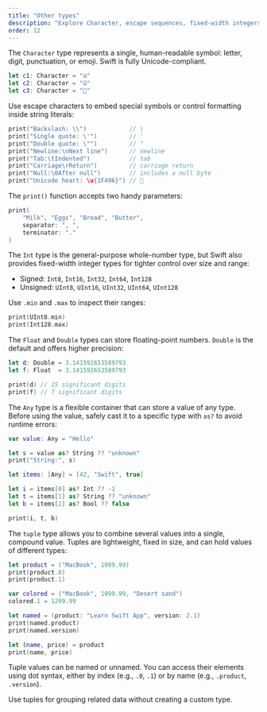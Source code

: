 ```yaml
---
title: "Other types"
description: "Explore Character, escape sequences, fixed-width integers, Float, Double, Any, and tuples with code examples."
order: 12
---
```


The `Character` type represents a single, human-readable symbol: letter, digit, punctuation, or emoji. Swift is fully Unicode-compliant.

```swift
let c1: Character = "a"
let c2: Character = "ű"
let c3: Character = "🤔"
```

Use escape characters to embed special symbols or control formatting inside string literals:

```swift
print("Backslash: \\")            // \
print("Single quote: \'")         // '
print("Double quote: \"")         // "
print("Newline:\nNext line")      // newline
print("Tab:\tIndented")           // tab
print("Carriage\rReturn")         // carriage return
print("Null:\0After null")        // includes a null byte
print("Unicode heart: \u{1F496}") // 💖
```

The `print()` function accepts two handy parameters:

```swift
print(
    "Milk", "Eggs", "Bread", "Butter", 
    separator: ", ", 
    terminator: "."
)
```

The `Int` type is the general-purpose whole-number type, but Swift also provides fixed-width integer types for tighter control over size and range:

- Signed: `Int8`, `Int16`, `Int32`, `Int64`, `Int128`
- Unsigned: `UInt8`, `UInt16`, `UInt32`, `UInt64`, `UInt128`

Use `.min` and `.max` to inspect their ranges:

```swift
print(UInt8.min) 
print(Int128.max)
```

The `Float` and `Double` types can store floating-point numbers. `Double` is the default and offers higher precision:

```swift
let d: Double = 3.141592653589793
let f: Float  = 3.141592653589793

print(d) // 15 significant digits
print(f) // 7 significant digits
```
The `Any` type is a flexible container that can store a value of any type. Before using the value, safely cast it to a specific type with `as?` to avoid runtime errors:

```swift
var value: Any = "Hello"

let s = value as? String ?? "unknown"
print("String:", s)

let items: [Any] = [42, "Swift", true]

let i = items[0] as? Int ?? -1
let t = items[1] as? String ?? "unknown"
let b = items[2] as? Bool ?? false

print(i, t, b)
```

The `tuple` type allows you to combine several values into a single, compound value. Tuples are lightweight, fixed in size, and can hold values of different types:

```swift
let product = ("MacBook", 1099.99)
print(product.0)
print(product.1)

var colored = ("MacBook", 1099.99, "Desert sand")
colored.1 = 1299.99

let named = (product: "Learn Swift App", version: 2.1)
print(named.product)
print(named.version)

let (name, price) = product
print(name, price)
```

Tuple values can be named or unnamed. You can access their elements using dot syntax, either by index (e.g., `.0`, `.1`) or by name (e.g., `.product`, `.version`). 

Use tuples for grouping related data without creating a custom type.
